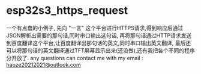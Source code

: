 # esp32s3_https_request
一个有点蠢的小例子,
先向 "一言" 这个平台进行HTTPS请求,得到响应后通过JSON解析出需要的那句话,同时串口输出这句话,
再将那句话通过HTTP请求发送到百度翻译这个平台,让百度翻译出那句话的英文,同时串口输出英文翻译,
最后还可以将那句话的英文翻译通过TFT屏幕显示出来(还没做),还有我把各个不同的程序分开放了.
any questions can contact me with my email : haoze20212021@outlook.com